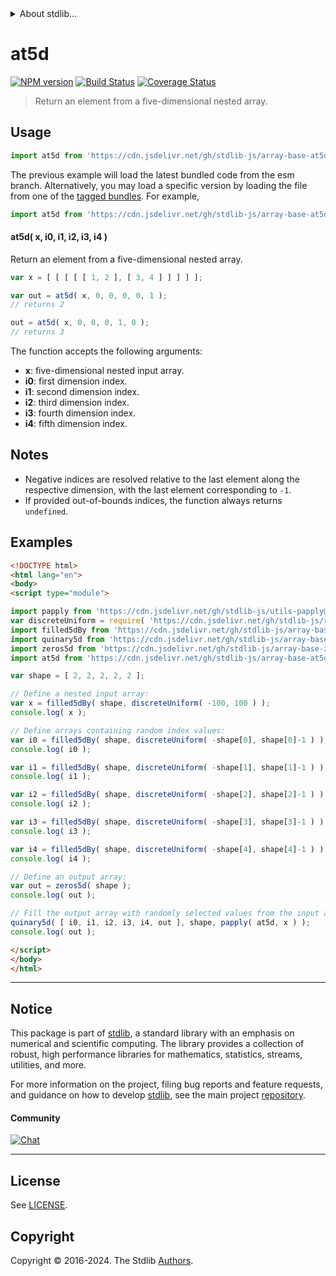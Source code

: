 <!--

@license Apache-2.0

Copyright (c) 2024 The Stdlib Authors.

Licensed under the Apache License, Version 2.0 (the "License");
you may not use this file except in compliance with the License.
You may obtain a copy of the License at

   http://www.apache.org/licenses/LICENSE-2.0

Unless required by applicable law or agreed to in writing, software
distributed under the License is distributed on an "AS IS" BASIS,
WITHOUT WARRANTIES OR CONDITIONS OF ANY KIND, either express or implied.
See the License for the specific language governing permissions and
limitations under the License.

-->


<details>
  <summary>
    About stdlib...
  </summary>
  <p>We believe in a future in which the web is a preferred environment for numerical computation. To help realize this future, we've built stdlib. stdlib is a standard library, with an emphasis on numerical and scientific computation, written in JavaScript (and C) for execution in browsers and in Node.js.</p>
  <p>The library is fully decomposable, being architected in such a way that you can swap out and mix and match APIs and functionality to cater to your exact preferences and use cases.</p>
  <p>When you use stdlib, you can be absolutely certain that you are using the most thorough, rigorous, well-written, studied, documented, tested, measured, and high-quality code out there.</p>
  <p>To join us in bringing numerical computing to the web, get started by checking us out on <a href="https://github.com/stdlib-js/stdlib">GitHub</a>, and please consider <a href="https://opencollective.com/stdlib">financially supporting stdlib</a>. We greatly appreciate your continued support!</p>
</details>

# at5d

[![NPM version][npm-image]][npm-url] [![Build Status][test-image]][test-url] [![Coverage Status][coverage-image]][coverage-url] <!-- [![dependencies][dependencies-image]][dependencies-url] -->

> Return an element from a five-dimensional nested array.

<!-- Section to include introductory text. Make sure to keep an empty line after the intro `section` element and another before the `/section` close. -->

<section class="intro">

</section>

<!-- /.intro -->

<!-- Package usage documentation. -->



<section class="usage">

## Usage

```javascript
import at5d from 'https://cdn.jsdelivr.net/gh/stdlib-js/array-base-at5d@esm/index.mjs';
```
The previous example will load the latest bundled code from the esm branch. Alternatively, you may load a specific version by loading the file from one of the [tagged bundles](https://github.com/stdlib-js/array-base-at5d/tags). For example,

```javascript
import at5d from 'https://cdn.jsdelivr.net/gh/stdlib-js/array-base-at5d@v0.2.0-esm/index.mjs';
```

#### at5d( x, i0, i1, i2, i3, i4 )

Return an element from a five-dimensional nested array.

```javascript
var x = [ [ [ [ [ 1, 2 ], [ 3, 4 ] ] ] ] ];

var out = at5d( x, 0, 0, 0, 0, 1 );
// returns 2

out = at5d( x, 0, 0, 0, 1, 0 );
// returns 3
```

The function accepts the following arguments:

-   **x**: five-dimensional nested input array.
-   **i0**: first dimension index.
-   **i1**: second dimension index.
-   **i2**: third dimension index.
-   **i3**: fourth dimension index.
-   **i4**: fifth dimension index.

</section>

<!-- /.usage -->

<!-- Package usage notes. Make sure to keep an empty line after the `section` element and another before the `/section` close. -->

<section class="notes">

## Notes

-   Negative indices are resolved relative to the last element along the respective dimension, with the last element corresponding to `-1`.
-   If provided out-of-bounds indices, the function always returns `undefined`.

</section>

<!-- /.notes -->

<!-- Package usage examples. -->

<section class="examples">

## Examples

<!-- eslint no-undef: "error" -->

```html
<!DOCTYPE html>
<html lang="en">
<body>
<script type="module">

import papply from 'https://cdn.jsdelivr.net/gh/stdlib-js/utils-papply@esm/index.mjs';
var discreteUniform = require( 'https://cdn.jsdelivr.net/gh/stdlib-js/random-base-discrete-uniform' ).factory;
import filled5dBy from 'https://cdn.jsdelivr.net/gh/stdlib-js/array-base-filled5d-by@esm/index.mjs';
import quinary5d from 'https://cdn.jsdelivr.net/gh/stdlib-js/array-base-quinary5d@esm/index.mjs';
import zeros5d from 'https://cdn.jsdelivr.net/gh/stdlib-js/array-base-zeros5d@esm/index.mjs';
import at5d from 'https://cdn.jsdelivr.net/gh/stdlib-js/array-base-at5d@esm/index.mjs';

var shape = [ 2, 2, 2, 2, 2 ];

// Define a nested input array:
var x = filled5dBy( shape, discreteUniform( -100, 100 ) );
console.log( x );

// Define arrays containing random index values:
var i0 = filled5dBy( shape, discreteUniform( -shape[0], shape[0]-1 ) );
console.log( i0 );

var i1 = filled5dBy( shape, discreteUniform( -shape[1], shape[1]-1 ) );
console.log( i1 );

var i2 = filled5dBy( shape, discreteUniform( -shape[2], shape[2]-1 ) );
console.log( i2 );

var i3 = filled5dBy( shape, discreteUniform( -shape[3], shape[3]-1 ) );
console.log( i3 );

var i4 = filled5dBy( shape, discreteUniform( -shape[4], shape[4]-1 ) );
console.log( i4 );

// Define an output array:
var out = zeros5d( shape );
console.log( out );

// Fill the output array with randomly selected values from the input array:
quinary5d( [ i0, i1, i2, i3, i4, out ], shape, papply( at5d, x ) );
console.log( out );

</script>
</body>
</html>
```

</section>

<!-- /.examples -->

<!-- Section to include cited references. If references are included, add a horizontal rule *before* the section. Make sure to keep an empty line after the `section` element and another before the `/section` close. -->

<section class="references">

</section>

<!-- /.references -->

<!-- Section for related `stdlib` packages. Do not manually edit this section, as it is automatically populated. -->

<section class="related">

</section>

<!-- /.related -->

<!-- Section for all links. Make sure to keep an empty line after the `section` element and another before the `/section` close. -->


<section class="main-repo" >

* * *

## Notice

This package is part of [stdlib][stdlib], a standard library with an emphasis on numerical and scientific computing. The library provides a collection of robust, high performance libraries for mathematics, statistics, streams, utilities, and more.

For more information on the project, filing bug reports and feature requests, and guidance on how to develop [stdlib][stdlib], see the main project [repository][stdlib].

#### Community

[![Chat][chat-image]][chat-url]

---

## License

See [LICENSE][stdlib-license].


## Copyright

Copyright &copy; 2016-2024. The Stdlib [Authors][stdlib-authors].

</section>

<!-- /.stdlib -->

<!-- Section for all links. Make sure to keep an empty line after the `section` element and another before the `/section` close. -->

<section class="links">

[npm-image]: http://img.shields.io/npm/v/@stdlib/array-base-at5d.svg
[npm-url]: https://npmjs.org/package/@stdlib/array-base-at5d

[test-image]: https://github.com/stdlib-js/array-base-at5d/actions/workflows/test.yml/badge.svg?branch=v0.2.0
[test-url]: https://github.com/stdlib-js/array-base-at5d/actions/workflows/test.yml?query=branch:v0.2.0

[coverage-image]: https://img.shields.io/codecov/c/github/stdlib-js/array-base-at5d/main.svg
[coverage-url]: https://codecov.io/github/stdlib-js/array-base-at5d?branch=main

<!--

[dependencies-image]: https://img.shields.io/david/stdlib-js/array-base-at5d.svg
[dependencies-url]: https://david-dm.org/stdlib-js/array-base-at5d/main

-->

[chat-image]: https://img.shields.io/gitter/room/stdlib-js/stdlib.svg
[chat-url]: https://app.gitter.im/#/room/#stdlib-js_stdlib:gitter.im

[stdlib]: https://github.com/stdlib-js/stdlib

[stdlib-authors]: https://github.com/stdlib-js/stdlib/graphs/contributors

[umd]: https://github.com/umdjs/umd
[es-module]: https://developer.mozilla.org/en-US/docs/Web/JavaScript/Guide/Modules

[deno-url]: https://github.com/stdlib-js/array-base-at5d/tree/deno
[deno-readme]: https://github.com/stdlib-js/array-base-at5d/blob/deno/README.md
[umd-url]: https://github.com/stdlib-js/array-base-at5d/tree/umd
[umd-readme]: https://github.com/stdlib-js/array-base-at5d/blob/umd/README.md
[esm-url]: https://github.com/stdlib-js/array-base-at5d/tree/esm
[esm-readme]: https://github.com/stdlib-js/array-base-at5d/blob/esm/README.md
[branches-url]: https://github.com/stdlib-js/array-base-at5d/blob/main/branches.md

[stdlib-license]: https://raw.githubusercontent.com/stdlib-js/array-base-at5d/main/LICENSE

</section>

<!-- /.links -->
